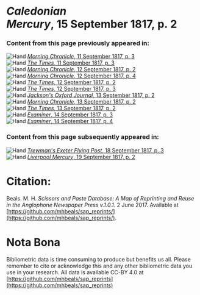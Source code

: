 # *Caledonian Mercury*, 15 September 1817, p. 2  
  
### Content from this page previously appeared in:  
![Hand](http://scissorsandpaste.net/wp-content/uploads/2017/06/smallhandpointer.png) [*Morning Chronicle*, 11 September 1817, p. 3](https://mhbeals.github.io/sap_html/Morning-Chronicle/Morning-Chronicle-11-September-1817-p-3)  
![Hand](http://scissorsandpaste.net/wp-content/uploads/2017/06/smallhandpointer.png) [*The Times*, 11 September 1817, p. 3](https://mhbeals.github.io/sap_html/The-Times/The-Times-11-September-1817-p-3)  
![Hand](http://scissorsandpaste.net/wp-content/uploads/2017/06/smallhandpointer.png) [*Morning Chronicle*, 12 September 1817, p. 2](https://mhbeals.github.io/sap_html/Morning-Chronicle/Morning-Chronicle-12-September-1817-p-2)  
![Hand](http://scissorsandpaste.net/wp-content/uploads/2017/06/smallhandpointer.png) [*Morning Chronicle*, 12 September 1817, p. 4](https://mhbeals.github.io/sap_html/Morning-Chronicle/Morning-Chronicle-12-September-1817-p-4)  
![Hand](http://scissorsandpaste.net/wp-content/uploads/2017/06/smallhandpointer.png) [*The Times*, 12 September 1817, p. 2](https://mhbeals.github.io/sap_html/The-Times/The-Times-12-September-1817-p-2)  
![Hand](http://scissorsandpaste.net/wp-content/uploads/2017/06/smallhandpointer.png) [*The Times*, 12 September 1817, p. 3](https://mhbeals.github.io/sap_html/The-Times/The-Times-12-September-1817-p-3)  
![Hand](http://scissorsandpaste.net/wp-content/uploads/2017/06/smallhandpointer.png) [*Jackson's Oxford Journal*, 13 September 1817, p. 2](https://mhbeals.github.io/sap_html/Jackson's-Oxford-Journal/Jackson's-Oxford-Journal-13-September-1817-p-2)  
![Hand](http://scissorsandpaste.net/wp-content/uploads/2017/06/smallhandpointer.png) [*Morning Chronicle*, 13 September 1817, p. 2](https://mhbeals.github.io/sap_html/Morning-Chronicle/Morning-Chronicle-13-September-1817-p-2)  
![Hand](http://scissorsandpaste.net/wp-content/uploads/2017/06/smallhandpointer.png) [*The Times*, 13 September 1817, p. 2](https://mhbeals.github.io/sap_html/The-Times/The-Times-13-September-1817-p-2)  
![Hand](http://scissorsandpaste.net/wp-content/uploads/2017/06/smallhandpointer.png) [*Examiner*, 14 September 1817, p. 3](https://mhbeals.github.io/sap_html/Examiner/Examiner-14-September-1817-p-3)  
![Hand](http://scissorsandpaste.net/wp-content/uploads/2017/06/smallhandpointer.png) [*Examiner*, 14 September 1817, p. 4](https://mhbeals.github.io/sap_html/Examiner/Examiner-14-September-1817-p-4)  
  
### Content from this page subsequently appeared in:  
![Hand](http://scissorsandpaste.net/wp-content/uploads/2017/06/smallhandpointer.png) [*Trewman's Exeter Flying Post*, 18 September 1817, p. 3](https://mhbeals.github.io/sap_html/Trewman's-Exeter-Flying-Post/Trewman's-Exeter-Flying-Post-18-September-1817-p-3)  
![Hand](http://scissorsandpaste.net/wp-content/uploads/2017/06/smallhandpointer.png) [*Liverpool Mercury*, 19 September 1817, p. 2](https://mhbeals.github.io/sap_html/Liverpool-Mercury/Liverpool-Mercury-19-September-1817-p-2)  


# Citation: 

Beals. M. H. *Scissors and Paste Database: A Map of Reprinting and Reuse in the Anglophone Newspaper Press v.1.0.1.* 2 June 2017. Available at [https://github.com/mhbeals/sap_reprints/](https://github.com/mhbeals/sap_reprints/). 

# Nota Bona

Bibliometric data is time consuming to produce but benefits us all. Please remember to cite or acknowledge this and any other bibliometric data you use in your research. All data is available CC-BY 4.0 at [https://github.com/mhbeals/sap_reprints](https://github.com/mhbeals/sap_reprints)